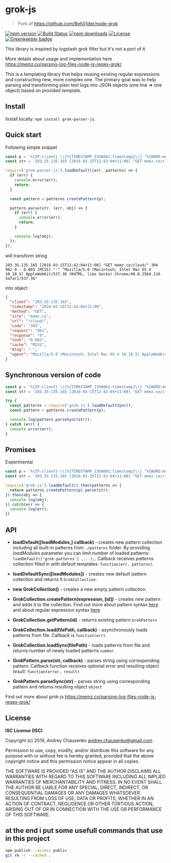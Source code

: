 # grok-js
> Fork of https://github.com/Beh01der/node-grok

[![npm version](https://img.shields.io/npm/v/grok-js.svg)](https://npmjs.com/grok-js)
[![Build Status](https://img.shields.io/travis/honzahommer/grok-js.svg?branch=master)](https://travis-ci.org/honzahommer/grok-js)
[![npm downloads](https://img.shields.io/npm/dm/grok-js.svg)](https://npmjs.com/grok-js)
[![License](https://img.shields.io/npm/l/grok-js.svg)](https://github.com/honzahommer/grok-js/blob/master/LICENSE)
[![Greenkeeper badge](https://badges.greenkeeper.io/honzahommer/grok-js.svg)](https://greenkeeper.io/)

This library is inspired by logstash grok filter but it's not a port of it.

More details about usage and implementation here https://memz.co/parsing-log-files-node-js-regex-grok/

This is a templating library that helps reusing existing regular expressions and constructing new, more complex one. The primary goal was to help parsing and transforming plain text logs into JSON objects (one line => one object) based on provided template. 

## Install
Install locally: `npm install grok-parser-js`.

## Quick start
Following simple snippet
```javascript
const p = '%{IP:client} \\[%{TIMESTAMP_ISO8601:timestamp}\\] "%{WORD:method} %{URIHOST:site}%{URIPATHPARAM:url}" %{INT:code} %{INT:request} %{INT:response} - %{NUMBER:took} \\[%{DATA:cache}\\] "%{DATA:mtag}" "%{DATA:agent}"';
const str = '203.35.135.165 [2016-03-15T12:42:04+11:00] "GET memz.co/cloud/" 304 962 0 - 0.003 [MISS] "-" "Mozilla/5.0 (Macintosh; Intel Mac OS X 10_10_5) AppleWebKit/537.36 (KHTML, like Gecko) Chrome/48.0.2564.116 Safari/537.36"';

require('grok-parser-js').loadDefault((err, patterns) => {
  if (err) {
    console.error(err);
    return;
  }

  const pattern = patterns.createPattern(p);

  pattern.parse(str, (err, obj) => {
    if (err) {
      console.error(err);
      return;
    }

    console.log(obj);
  });
});
```
will transform string
```
203.35.135.165 [2016-03-15T12:42:04+11:00] "GET memz.co/cloud/" 304 962 0 - 0.003 [MISS] "-" "Mozilla/5.0 (Macintosh; Intel Mac OS X 10_10_5) AppleWebKit/537.36 (KHTML, like Gecko) Chrome/48.0.2564.116 Safari/537.36"
```
into object
```json
{ 
  "client": "203.35.135.165",
  "timestamp": "2016-03-15T12:42:04+11:00",
  "method": "GET",
  "site": "memz.co",
  "url": "/cloud/",
  "code": "304",
  "request": "962",
  "response": "0",
  "took": "0.003",
  "cache": "MISS",
  "mtag": "-",
  "agent": "Mozilla/5.0 (Macintosh; Intel Mac OS X 10_10_5) AppleWebKit/537.36 (KHTML, like Gecko) Chrome/48.0.2564.116 Safari/537.36" 
}
```

## Synchronous version of code
```javascript
const p = '%{IP:client} \\[%{TIMESTAMP_ISO8601:timestamp}\\] "%{WORD:method} %{URIHOST:site}%{URIPATHPARAM:url}" %{INT:code} %{INT:request} %{INT:response} - %{NUMBER:took} \\[%{DATA:cache}\\] "%{DATA:mtag}" "%{DATA:agent}"';
const str = '203.35.135.165 [2016-03-15T12:42:04+11:00] "GET memz.co/cloud/" 304 962 0 - 0.003 [MISS] "-" "Mozilla/5.0 (Macintosh; Intel Mac OS X 10_10_5) AppleWebKit/537.36 (KHTML, like Gecko) Chrome/48.0.2564.116 Safari/537.36"';

try {
  const patterns = require('grok-js').loadDefaultSync();
  const pattern = patterns.createPattern(p);

  console.log(pattern.parseSync(str));
} catch (err) {
  console.error(err);
}
```

## Promises
Experimental
```javascript
const p = '%{IP:client} \\[%{TIMESTAMP_ISO8601:timestamp}\\] "%{WORD:method} %{URIHOST:site}%{URIPATHPARAM:url}" %{INT:code} %{INT:request} %{INT:response} - %{NUMBER:took} \\[%{DATA:cache}\\] "%{DATA:mtag}" "%{DATA:agent}"';
const str = '203.35.135.165 [2016-03-15T12:42:04+11:00] "GET memz.co/cloud/" 304 962 0 - 0.003 [MISS] "-" "Mozilla/5.0 (Macintosh; Intel Mac OS X 10_10_5) AppleWebKit/537.36 (KHTML, like Gecko) Chrome/48.0.2564.116 Safari/537.36"';

require('grok-js').loadDefault().then(patterns => {
  return patterns.createPattern(p).parse(str);
}).then(obj => {
  console.log(obj);
}).catch(err => {
  console.log(err);
})
```

## API
* **loadDefault([loadModules,] callback)** - creates new pattern collection including all built-in patterns from `./patterns` folder. By providing *loadModules* parameter you can limit number of loaded patterns: `loadDefault(['grok-patterns'] ,...);`. Callback receives *patterns* collection filled in with default templates: `function(err, patterns)`.

* **loadDefaultSync([loadModules])** - creates new default pattern collection and returns it `GrokCollection`.

* **new GrokCollection()** - creates a new empty pattern collection.

* **GrokCollection.createPattern(expression, [id])** - creates new pattern and adds it to the collection. Find out more about pattern syntax [here](http://logstash.net/docs/1.4.2/filters/grok) and about regular expression syntax [here](http://www.geocities.jp/kosako3/oniguruma/doc/RE.txt)

* **GrokCollection.getPattern(id)** - returns existing pattern `GrokPattern`

* **GrokCollection.load(filePath, callback)** - asynchronously loads patterns from file. Callback is `function(err)`.

* **GrokCollection.loadSync(filePath)** - loads patterns from file and returns number of newly loaded patterns `number`

* **GrokPattern.parse(str, callback)** - parses string using corresponding pattern. Callback function receives optional *error* and resulting object *result*: `function(error, result)`

* **GrokPattern.parseSync(str)** - parses string using corresponding pattern and returns resulting object `object`

Find out more about grok-js https://memz.co/parsing-log-files-node-js-regex-grok/ 

## License 
**ISC License (ISC)**

Copyright (c) 2019, Andrey Chausenko <andrey.chausenko@gmail.com>

Permission to use, copy, modify, and/or distribute this software for any
purpose with or without fee is hereby granted, provided that the above
copyright notice and this permission notice appear in all copies.

THE SOFTWARE IS PROVIDED "AS IS" AND THE AUTHOR DISCLAIMS ALL WARRANTIES
WITH REGARD TO THIS SOFTWARE INCLUDING ALL IMPLIED WARRANTIES OF
MERCHANTABILITY AND FITNESS. IN NO EVENT SHALL THE AUTHOR BE LIABLE FOR
ANY SPECIAL, DIRECT, INDIRECT, OR CONSEQUENTIAL DAMAGES OR ANY DAMAGES
WHATSOEVER RESULTING FROM LOSS OF USE, DATA OR PROFITS, WHETHER IN AN
ACTION OF CONTRACT, NEGLIGENCE OR OTHER TORTIOUS ACTION, ARISING OUT OF
OR IN CONNECTION WITH THE USE OR PERFORMANCE OF THIS SOFTWARE.


## at the end i put some usefull  commands that use in this project 

```bash
npm publish --access public
git rm -r --cached .

```